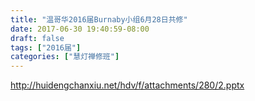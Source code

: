 ```yaml
---
title: "温哥华2016届Burnaby小组6月28日共修"
date: 2017-06-30 19:40:59-08:00
draft: false
tags: ["2016届"]
categories: ["慧灯禅修班"]
---
```

http://huidengchanxiu.net/hdv/f/attachments/280/2.pptx
